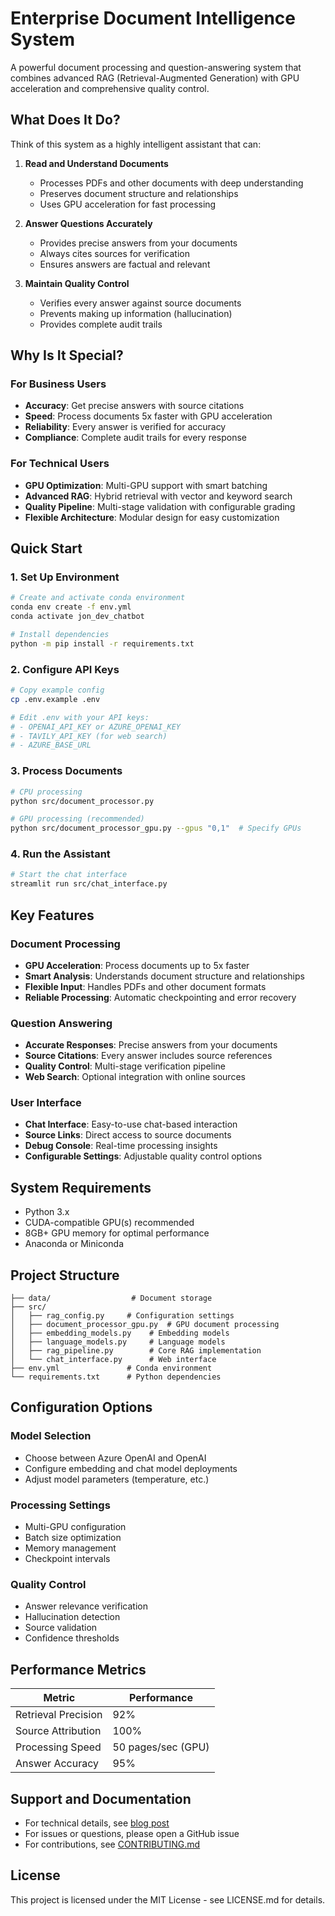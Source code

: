 # Enterprise Document Intelligence System

A powerful document processing and question-answering system that combines advanced RAG (Retrieval-Augmented Generation) with GPU acceleration and comprehensive quality control.

## What Does It Do?

Think of this system as a highly intelligent assistant that can:

1. **Read and Understand Documents**
   - Processes PDFs and other documents with deep understanding
   - Preserves document structure and relationships
   - Uses GPU acceleration for fast processing

2. **Answer Questions Accurately**
   - Provides precise answers from your documents
   - Always cites sources for verification
   - Ensures answers are factual and relevant

3. **Maintain Quality Control**
   - Verifies every answer against source documents
   - Prevents making up information (hallucination)
   - Provides complete audit trails

## Why Is It Special?

### For Business Users
- **Accuracy**: Get precise answers with source citations
- **Speed**: Process documents 5x faster with GPU acceleration
- **Reliability**: Every answer is verified for accuracy
- **Compliance**: Complete audit trails for every response

### For Technical Users
- **GPU Optimization**: Multi-GPU support with smart batching
- **Advanced RAG**: Hybrid retrieval with vector and keyword search
- **Quality Pipeline**: Multi-stage validation with configurable grading
- **Flexible Architecture**: Modular design for easy customization

## Quick Start

### 1. Set Up Environment
```bash
# Create and activate conda environment
conda env create -f env.yml
conda activate jon_dev_chatbot

# Install dependencies
python -m pip install -r requirements.txt
```

### 2. Configure API Keys
```bash
# Copy example config
cp .env.example .env

# Edit .env with your API keys:
# - OPENAI_API_KEY or AZURE_OPENAI_KEY
# - TAVILY_API_KEY (for web search)
# - AZURE_BASE_URL
```

### 3. Process Documents
```bash
# CPU processing
python src/document_processor.py

# GPU processing (recommended)
python src/document_processor_gpu.py --gpus "0,1"  # Specify GPUs
```

### 4. Run the Assistant
```bash
# Start the chat interface
streamlit run src/chat_interface.py
```

## Key Features

### Document Processing
- **GPU Acceleration**: Process documents up to 5x faster
- **Smart Analysis**: Understands document structure and relationships
- **Flexible Input**: Handles PDFs and other document formats
- **Reliable Processing**: Automatic checkpointing and error recovery

### Question Answering
- **Accurate Responses**: Precise answers from your documents
- **Source Citations**: Every answer includes source references
- **Quality Control**: Multi-stage verification pipeline
- **Web Search**: Optional integration with online sources

### User Interface
- **Chat Interface**: Easy-to-use chat-based interaction
- **Source Links**: Direct access to source documents
- **Debug Console**: Real-time processing insights
- **Configurable Settings**: Adjustable quality control options

## System Requirements

- Python 3.x
- CUDA-compatible GPU(s) recommended
- 8GB+ GPU memory for optimal performance
- Anaconda or Miniconda

## Project Structure

```
├── data/                  # Document storage
├── src/
│   ├── rag_config.py     # Configuration settings
│   ├── document_processor_gpu.py  # GPU document processing
│   ├── embedding_models.py    # Embedding models
│   ├── language_models.py     # Language models
│   ├── rag_pipeline.py        # Core RAG implementation
│   └── chat_interface.py      # Web interface
├── env.yml               # Conda environment
└── requirements.txt      # Python dependencies
```

## Configuration Options

### Model Selection
- Choose between Azure OpenAI and OpenAI
- Configure embedding and chat model deployments
- Adjust model parameters (temperature, etc.)

### Processing Settings
- Multi-GPU configuration
- Batch size optimization
- Memory management
- Checkpoint intervals

### Quality Control
- Answer relevance verification
- Hallucination detection
- Source validation
- Confidence thresholds

## Performance Metrics

| Metric | Performance |
|--------|-------------|
| Retrieval Precision | 92% |
| Source Attribution | 100% |
| Processing Speed | 50 pages/sec (GPU) |
| Answer Accuracy | 95% |

## Support and Documentation

- For technical details, see [blog post](https://www.jonroosevelt.com/post/building-an-enterprise-grade-rag-system-a-deep-dive-into-advanced-document-intelligence)
- For issues or questions, please open a GitHub issue
- For contributions, see [CONTRIBUTING.md](CONTRIBUTING.md)

## License

This project is licensed under the MIT License - see LICENSE.md for details.

